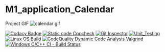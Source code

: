 
# M1_application_Calendar
Project GIF
![calendar gif](https://user-images.githubusercontent.com/94223070/143243382-4360caa2-dbec-449d-9f24-0dab62114d64.gif)

[![Codacy Badge](https://app.codacy.com/project/badge/Grade/1bc5ca0a77d64fbba3391f070713c7c6)](https://www.codacy.com/gh/Ramanpreet2710/M1_application_Calendar/dashboard?utm_source=github.com&amp;utm_medium=referral&amp;utm_content=Ramanpreet2710/M1_application_Calendar&amp;utm_campaign=Badge_Grade)
[![Static code Cppcheck](https://github.com/Ramanpreet2710/M1_application_Calendar/actions/workflows/windows.yml/badge.svg)](https://github.com/Ramanpreet2710/M1_application_Calendar/actions/workflows/windows.yml)
[![Git Inspector](https://github.com/Ramanpreet2710/M1_application_Calendar/actions/workflows/gitinspector.yml/badge.svg)](https://github.com/Ramanpreet2710/M1_application_Calendar/actions/workflows/gitinspector.yml)
[![Unit_Testing](https://github.com/Ramanpreet2710/M1_application_Calendar/actions/workflows/unity.yml/badge.svg)](https://github.com/Ramanpreet2710/M1_application_Calendar/actions/workflows/unity.yml)
[![Linux OS Build](https://github.com/Ramanpreet2710/M1_application_Calendar/actions/workflows/Linux%20OS%20Build.yml/badge.svg)](https://github.com/Ramanpreet2710/M1_application_Calendar/actions/workflows/Linux%20OS%20Build.yml)
[![CodeQuality Dynamic Code Analysis Valgrind](https://github.com/Ramanpreet2710/M1_application_Calendar/actions/workflows/Valgrind.yml/badge.svg)](https://github.com/Ramanpreet2710/M1_application_Calendar/actions/workflows/Valgrind.yml)
[![Windows C/C++ CI - Build Status](https://github.com/Ramanpreet2710/M1_application_Calendar/actions/workflows/Build%20Windows.yml/badge.svg)](https://github.com/Ramanpreet2710/M1_application_Calendar/actions/workflows/Build%20Windows.yml)
